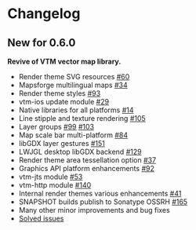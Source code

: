 # Changelog

## New for 0.6.0

**Revive of VTM vector map library.**

- Render theme SVG resources [#60](https://github.com/mapsforge/vtm/issues/60)
- Mapsforge multilingual maps [#34](https://github.com/mapsforge/vtm/issues/34)
- Render theme styles [#93](https://github.com/mapsforge/vtm/issues/93)
- vtm-ios update module [#29](https://github.com/mapsforge/vtm/issues/29)
- Native libraries for all platforms [#14](https://github.com/mapsforge/vtm/issues/14)
- Line stipple and texture rendering [#105](https://github.com/mapsforge/vtm/issues/105)
- Layer groups [#99](https://github.com/mapsforge/vtm/issues/99) [#103](https://github.com/mapsforge/vtm/issues/103)
- Map scale bar multi-platform [#84](https://github.com/mapsforge/vtm/issues/84)
- libGDX layer gestures [#151](https://github.com/mapsforge/vtm/issues/151)
- LWJGL desktop libGDX backend [#129](https://github.com/mapsforge/vtm/issues/129)
- Render theme area tessellation option [#37](https://github.com/mapsforge/vtm/issues/37)
- Graphics API platform enhancements [#92](https://github.com/mapsforge/vtm/issues/92)
- vtm-jts module [#53](https://github.com/mapsforge/vtm/issues/53)
- vtm-http module [#140](https://github.com/mapsforge/vtm/issues/140)
- Internal render themes various enhancements [#41](https://github.com/mapsforge/mapsforge/issues/41)
- SNAPSHOT builds publish to Sonatype OSSRH [#165](https://github.com/mapsforge/mapsforge/issues/165)
- Many other minor improvements and bug fixes
- [Solved issues](https://github.com/mapsforge/vtm/issues?q=is%3Aissue+is%3Aclosed+milestone%3A0.6.0)
